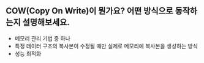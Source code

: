 ## COW(Copy On Write)이 뭔가요? 어떤 방식으로 동작하는지 설명해보세요.
- 메모리 관리 기법 중 하나
- 특정 데이터 구조의 복사본이 수정될 때만 실제로 메모리에 복사본을 생성하는 방식
- 성능 최적화